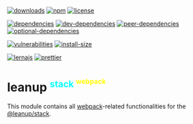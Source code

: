 [![downloads][downloads]][downloads-url]
[![npm][npm]][npm-url]
[![license][license]][license-url]

[![dependencies][dependencies]][dependencies-url]
[![dev-dependencies][dev-dependencies]][peer-dependencies-url]
[![peer-dependencies][peer-dependencies]][peer-dependencies-url]
[![optional-dependencies][optional-dependencies]][peer-dependencies-url]

[![vulnerabilities][vulnerabilities]][vulnerabilities-url]
[![install-size][install-size]][install-size-url]

[![lernajs][lernajs]][lernajs-url]
[![prettier][prettier]][prettier-url]

[leanup]: https://leanupjs.org/assets/logo.svg
[leanup-url]: https://leanupjs.org
[downloads]: https://img.shields.io/npm/dt/@leanup/stack-webpack.svg
[downloads-url]: https://npmcharts.com/compare/@leanup/stack-webpack
[npm]: https://img.shields.io/npm/v/@leanup/stack-webpack
[npm-url]: https://www.npmjs.com/package/@leanup/stack-webpack
[license]: https://img.shields.io/npm/l/@leanup/stack-webpack
[license-url]: https://github.com/leanupjs/leanup/blob/master/LICENSE
[dependencies]: https://status.david-dm.org/gh/leanupjs/leanup.svg?path=packages/stack/webpack&ref=release/1.2
[dependencies-url]: https://david-dm.org/leanupjs/leanup?path=packages/stack/webpack&ref=release/1.2
[dev-dependencies]: https://status.david-dm.org/gh/leanupjs/leanup.svg?path=packages/stack/webpack&ref=release/1.2&type=dev
[dev-dependencies-url]: https://david-dm.org/leanupjs/leanup?path=packages/stack/webpack&ref=release/1.2&type=dev
[peer-dependencies]: https://status.david-dm.org/gh/leanupjs/leanup.svg?path=packages/stack/webpack&ref=release/1.2&type=peer
[peer-dependencies-url]: https://david-dm.org/leanupjs/leanup?path=packages/stack/webpack&ref=release/1.2&type=peer
[optional-dependencies]: https://status.david-dm.org/gh/leanupjs/leanup.svg?path=packages/stack/webpack&ref=release/1.2&type=optional
[optional-dependencies-url]: https://david-dm.org/leanupjs/leanup?path=packages/stack/webpack&ref=release/1.2&type=optional
[vulnerabilities]: https://img.shields.io/snyk/vulnerabilities/npm/@leanup/stack-webpack
[vulnerabilities-url]: https://snyk.io/test/npm/@leanup/stack-webpack
[install-size]: https://packagephobia.now.sh/badge?p=@leanup/stack-webpack@next
[install-size-url]: https://packagephobia.now.sh/result?p=@leanup/stack-webpack@next
[lernajs]: https://img.shields.io/badge/managed%20with-lerna-blueviolet
[lernajs-url]: https://lerna.js.org
[prettier]: https://img.shields.io/badge/code_style-prettier-ff69b4.svg
[prettier-url]: https://prettier.io

<h1>leanup
<sup style="color: #0ff; font-size: 75%">stack
<sup style="color: #ff0; font-size: 75%">webpack</sup></sup></h1>

This module contains all [webpack]-related functionalities for the [@leanup/stack].

[webpack]: https://webpack.js.org
[@leanup/stack]: https://leanupjs.org/#/modules/@leanup/stack
